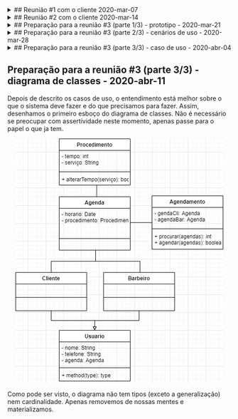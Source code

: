 <details>
  <summary>## Reunião #1 com o cliente 2020-mar-07</summary>

  Estes são os rabiscos da reunião com o João, O Bigodudo para a criação de um sistema para ele.

  João contou que o <strong>problema</strong> identificado por ele é que os clientes estão se acumulando do lado de fora da barbearia, formando fila, o que faz com que muitos desistam do atendimento. Ele perguntou se conheço alguma solução para ajudá-lo. Como os salões fazem? O que os concorrentes têm que ele ainda não sabe?

  <strong>Sugeri a ideia de criar uma agenda</strong>, em forma de aplicativo, para que cada cliente tenha seu próprio horário e cheguem somente no tempo correto, evitando assim filas e desistências.

  O João gostou da ideia e conversamos sobre <strong>algumas funcionalidades básicas</strong> que o aplicativo teria.

  1. autenticação, precisamos que o cliente que marcou o horário seja ele mesmo;
  2. agenda, cada cliente poderá marcar seu próprio horário, e poderá cancela-lo também;
  3. avaliação, cada cliente avaliará o serviço prestado;
  4. notificação, o cliente receberá um aviso de que seu horário está próximo;

  João me perguntou sobre o preço para o desenvolvimento e se eu poderia entrega-lo na próxima semana, dia 14. Respondi que não pois ainda <strong>precisamos refinar esses requisitos e melhorar o entendimento das necessidades</strong> dele. <strong>Deixei claro que se ele lembrasse de mais alguma</strong> coisa poderia me ligar ou mandar um e-mail.

  Dei o nome "Barba-e-ria" para o projeto. Achei engraçado.
</details>

<details>
  <summary>## Reunião #2 com o cliente 2020-mar-14</summary>

Estes são os rabiscos da segunda reunião com o João, O Bigodudo para a criação de um sistema para ele.

Esse foi uma semana bem agitada, João me ligou várias vezes dizendo que estamos subestimando o aplicativo e pediu mais funcionalidades (adeus sistema simples, fácil e rápido).

Hoje voltei a falar com ele para apresentar a <strong>lista de requisitos</strong> identificados, e já <strong>classificados (entre funcional e não funcional)</strong>, e saber se está de acordo com o que ele tem em mente. A lista dos requisitos são:

  1. RF01 - alto - essencial - marcar horário, cada cliente poderá marcar seu próprio horário escolhendo em um calendário o horário livre. Saberemos a janela necessária pois os serviços prestados pela barbearia já estarão pre-cadastrados e os barbeiros também;
  2. RF02 - médio - importante - cancelar horário, tanto o cliente quanto o barbeiro escolhido podem cancelar um horário quando quiserem, sem restrição.
  3. RF03 - médio - importante - avaliar serviço, cada cliente avaliará o serviço prestado;
  4. RF06 - baixo - desejável - notificar agendamento, o cliente receberá um aviso, pelo aplicativo, de que seu horário está próximo;
  5. RF04 - médio - importante - verificar histórico, o cliente ou o barbeiro poderão ver todos os agendamentos passados ou futuros dele;
  6. RF05 - baixo - desejável - salvar perfil, o cliente poderá atualizar suas informações no aplicativo.
  7. RNF03 - alto - essencial - plataforma, o aplicativo deve funcionar em IOS e Android;
  8. RNF04 - médio - essencial - layout, deve seguir a identidade da barbearia;
  9. RNF01 - alto - importante - autenticar usuário, precisamos que o cliente que marcou o horário seja ele mesmo. Não deve ser armazenado login e senha;
  
  Após apresentar a lista de requisitos, João concordou com essa lista e concluímos <strong>o escopo</strong> do sistema. Estamos prontos para prosseguir e pedi para o João classificar a prioridade desses requisitos e qual <strong>a importância</strong> de cada um deles.
</details>

<details>
  <summary>## Preparação para a reunião #3 (parte 1/3) - prototipo - 2020-mar-21</summary>

Como os requisitos foram levantados corretamente (até o momento), comecei a fazer um protótipo de baixa fidelidade (para não ocupar muito meu tempo).
O protótipo foi realizado com uma ferramenta online, apenas para que o cliente tenha uma ideia das principais funcionalidades do aplicativo (aqueles marcados como essenciais ou importantes). Assim, teremos aumentaremos a certeza sobre os principais pontos do sistema.

<table>
  <tr>
    <td><img src="engenharia/login.png" title="login"/></td>
    <td><img src="engenharia/agendamento.png" title="agendamento"/></td>
  </tr>
  <tr>
    <td>Tela de Login</td>
    <td>Tela de Agendamento</td>
  </tr>  
  <tr>
    <td><img src="engenharia/agenda-barbeiro.png" title="agenda barbeiro"/></td>
    <td><img src="engenharia/avaliação.png" title="avaliação"/></td>
  </tr>
  <tr>
    <td>Tela de Agenda do Barbeiro</td>
    <td>Tela de avaliação</td>
  </tr> 
  </table>
  
  Embora o cliente não tenha solicitado login por Facebook, Google ou Twitter... acredito que será uma boa surpresa.
</details>

<details>
  <summary>## Preparação para a reunião #3 (parte 2/3) - cenários de uso - 2020-mar-28</summary>

Para garantir o entendimento de cada requisito, foi descrito o _cenário de uso_ de cada um deles com o maior número de detalhes possível.

* UCC#01: marcar horário - ref. RF#01

  Um cliente pode marcar um horário específico para ser atendido. Para tal, este usuário deve estar autenticado, escolher um barbeiro e um serviço que deseja de uma lista pré-determinada. Depois da escolha é apresentado todos os horários livres do barbeiro escolhido, já calculada a janela de tempo necessária para a execução do serviço. Os serviços, os barbeiros e o tempo de execução e preço de cada serviço já estará pré-cadastrada no sistema e não será possível sua alteração, adição ou exclusão (caso necessário, somente o desenvolvedor poderá faze-los).

* UCC#02: cancelar horário - ref. RF#02

  Tanto o cliente quanto o barbeiro têm a escolha de cancelar o horário agendado a qualquer momento. Para realizar o cancelamento o interessado entra no sistema, clica em sua agenda, escolhe o horário que deseja cancelar e clica em cancelar. O interessado receberá um aviso de conformação e depois de confirmado o horário fica livre para qualquer outro cliente. Não existe a função de reagendar (postergar ou adiantar) um atendimento, para reagendar um horário, o cliente deve cancelar o horário anterior e agendar um novo. Portanto, não existe a edição de um horário. AO cancelar um horário a outra parte interessada receberá um aviso de cancelamento. O horário cancelado permanecerá no histórico do cliente e do barbeiro com status cancelado.

* UCC#03: avaliar serviço - ref. RF#03

  Após o pagamento do serviço prestado (e somente após seu pagamento) o cliente poderá classificar a qualidade do serviço prestado pelo barbeiro através do mecanismo de estrelas. O mecanismo de pontuação vai de um a cinco estrelas (pontos), sendo zero a ideia de que não quer avaliar. A avaliação não é obrigatória e caso seja feita será de modo anônimo para o barbeiro. Para garantir a que o cliente continuará anônimo no processo de avaliação, a agregação das notas não é feita imediatamente após a avaliação do cliente e sim após 10 avaliações. Também a fim de manter o processo anônimo, não é permitido descrever a reclamação ou elogio.

* UCC#04: notificar agendamento - ref. RF#04

  Quando se aproximar do horário marcado o sistema alertará o usuário de que ele tem um horário agendado. Esse alerta é configurado no momento do agendamento (quanto tempo antes deseja ser avisado). O alerta se dará por notificação simples, pelo próprio aplicativo. O usuário pode escolher não ser avisado.

* UCC#05: verificar histórico - ref. RF#05

  Tanto o cliente quanto o barbeiro podem ver todos os agendamentos passados ou futuros. Nenhum agendamento poderá ser excluído (apenas cancelado) e todos aparecem nesta listagem. O interessado pode filtrar por status, serviço, barbeiro / cliente e data. O interessado também pode ordenar por esses mesmos campos. Nessa funcionalidade, juntamente com a listagem, o interessado pode cancelar o agendamento ou avaliar o serviço (caso já tenha pago por ele).

* UCC#06: salvar perfil - ref. RF#06

  Tanto o cliente quanto o barbeiro podem atualizar as informações no aplicativo que foram dadas no momento do cadastro. As informações de cadastro são: nome, telefone, e-mail e uma foto para o avatar. Destas, somente o avatar é opcional. Essas informações vêm da integração com o serviço de autenticação Oauth2 dos serviços terceiros (Twitter, Google e Facebook) ou são informadas manualmente. Caso o usuário tenha se cadastrado manualmente, a senha é enviada por e-mail a fim de conformar sua existência.

* UCC#07: plataforma - ref. RNF#01

  Para que o aplicativo funcione, tanto em IOS quanto em Android, este é desenvolvido em node.js e funções específicas são evitadas, a fim de manter a compatibilidade com ambas as plataformas.

* UCC#08: layout - ref. RNF#02

  Todo o layout do aplicativo deve seguir a identidade da barbearia, enviada por e-mail. Essas regras são de cabeçalho, ícones, imagens, fontes, rodapé.... Principalmente quanto a cores primárias e secundárias usadas.

* UCC#09: autenticar usuário - ref. RNF#03

  Todos os usuários do sistema devem ser autenticados e ter permissão de acesso ao conteúdo do sistema. Para tal, o sistema apresentará uma tela de login para que o usuário digita seu login e a senha (pelo menos 8 caracteres alfanumérico) ou escolher um provedor oauth2 (Google, Facebook ou Twitter). Nenhuma outra tela do sistema pode ser acessada sem que o usuário passe antes pela tela de login. Caso o usuário não tenha um login e senha no sistema ele deve clicar em "criar conta", preencher o formulário e então se autenticar com seu login e senha (ou provedor oauth2). Os campos a serem preenchidos são nome, telefone, e-mail e uma foto para o avatar e destes somente o avatar é opcional. Cada usuário poderá ter apenas um cadastro no sistema que será validado pelo e-mail cadastrado
</details>

<details>
  <summary>## Preparação para a reunião #3 (parte 3/3) - caso de uso - 2020-abr-04</summary>

Com a descrição dos casos de cada requisito em cenários de caso de uso, estou pronto para desenhar os casos de uso do sistema. Primeiro criei o diagrama de caso de uso e depois descrevi cada caso de uso do diagrama.

<img src="engenharia/Diagrama de caso de uso completo.png" title="Diagrama de caso de uso completo"/>

| UC#01 | Autenticar usuário |
|----------------------|--------------------------------------------------------------------------------------------------------------------------------------------------------------------------------------------------------------------------------------------------------|
| pre-condições       | O usuário deve ter acesso ao sistema |
| Objetivo | Autenticar e autorizar o usuário |
| pos-condições | O usuário estará autenticado |
| Origem | UCC#09 |
| Fluxo principal |  |
|  | <ol><li>O sistema apresenta a tela de autenticação. </li><li>O usuário informa seu login e senha. </li><li>O usuário clica em "autenticar". </li><li>O sistema redireciona para a funcionalidade requisitada ou a tela de boas vindas</li></ol> |
| Fluxo alternativo #1 | Usuário não tem cadastro (cadastro manual) |
|  | <ol><li>O usuário clica em "cadastrar". </li><li>O usuário preenche o formulário de cadastro. </li><li>O sistema valida as informações. </li><li>O sistema envia a senha do usuário para o e-mail informado. </li><li>O sistema envia o usuário para o passo 1 do fluxo principal. </li><ol> |
| Fluxo alternativo #2 | Usuário com login ou senha incorretos |
|  | <ol><li>O sistema envia o usuário para o passo 1 do fluxo principal. </li><li>O sistema apresenta a mensagem de erro "usuário ou senha inválidos"</li><ol> |
| Fluxo alternativo #3 | Autenticação Oauth2 |
|  | <ol><li>O usuário escolhe autenticar-se por uma provedor externo clicando em um dos botões Oauth2 disponíveis. </li><li>O sistema se comunica com o provedor e valida as informações recebidas. </li><li>O sistema encaminha o usuário para o passo 4 do fluxo principal</li></ol> |
| Fluxo alternativo #4 | Usuário já existe |
|  | <ol><li>O sistema valida que o e-mail informado já existe. </li><li>O sistema permanece da tela de cadastro. </li><li>O sistema apresenta o erro de "usuário já cadastrado". </li></ol> |
  
| UC#02 | Marcar horário |
|----------------------|------------------------------------------------------------------------------------------------------------------------------------------------------------------------------------------------------------------------------------------------------------------------------------------------------------------------------------------------------------------------------------------------------------------------------------------------------------------------------------------------|
| pre-condições | <ul> <li>O cliente deve estar autenticado</li> <li>Devem existir serviços cadastrados</li> <li>Devem existir barbeiros cadastrados</li> </ul> |
| objetivo | Agendar um serviço com o barbeiro em um determinado horário |
| pos-condições | Agendamento realizado com sucesso e aparecendo no histórico |
| Origem | UCC#01 |
| Fluxo principal |  |
|  | <ol> <li>O sistema apresenta a tela de agendamento.</li> <li>O usuário escolhe um serviço.</li> <li>O usuário escolhe um barbeiro.</li> <li>O sistema apresenta a agenda do barbeiro com os horários livres.</li> <li>O usuário escolhe uma janela livre.</li> <li>O usuário clica em "agendar horário".</li> <li>O sistema valida as informações.</li> <li>O sistema apresenta a tela de boas vindas.</li> <li>O sistema mostra a mensagem de "agendamento realizado com sucesso".</li> </ol> |
| Fluxo alternativo #2 | Janela ocupada |
|  | <ol> <li>O sistema verifica que a janela escolhida não esta livre.<li> <li>O sistema permanece na tela de agendamento.</li> <li>O sistema marca a janela escolhida como "ocupada".</li> <li>O sistema mostra a mensagem de "O horário escolhido não esta livre.".</li> <li>O sistema encaminha o usuário para o passo 5 do fluxo principal.</li>  </ol> |

| UC#3 | Cancelar agendamento |
|----------------------|------------------------------------------------------------------------------------------------------------------------------------------------------------------------------------------------------------------------------------------------------------------------------------------------------------------------------------------------------------|
| pre-condição | <ul> <li>O cliente deve estar autenticado</li> <li>Devem existir agendamentos cadastrados</li> </ul> |
| objetivo | Cancelar um agendamento previamente realizado |
| pos-condições | O agendamento aparece como "cancelado" no histórico |
| Origem | UCC#02 |
| Fluxo principal | <ol> <li>O usuário clica em "ver histórico".</li> <li>O sistema apresenta a tela de histórico.</li> <li>O usuário clica em "cancelar agendamento" no item que deseja cancelar.</li> <li>O sistema cancela o agendamento.</li> <li>O sistema permanece na tela de histórico.</li> <li>O sistema marca o agendamento escolhido como "cancelado".</li>  </ol> |
| Fluxo alternativo #1 | O agendamento não pode ser cancelado |
|  | <ol> <li>O sistema permanece na tela de histórico de agendamento.</li> <li>O sistema mostra a mensagem "Não foi possível cancelar o agendamento" e o motivo da impossibilidade.</li> <li>O sistema encaminha o usuário para o passo 3 do fluxo principal.</li>  </ol> |

| UC #4 | Avaliar serviço |
|----------------------|------------------------------------------------------------------------------------------------------------------------------------------------------------------------------------------------------------------------------------------------------------------------------------------------------------------------------------------------------------------------------------------------------------------------------------------------------------------------------------|
| pre-condição | <ul> <li>O usuário deve estar autenticado</li> <li>O serviço já estar concluído (pago)</li>  </ul> |
| objetivo | Avaliar o serviço prestado pelo barbeiro |
| pos-condições | Agendamento é mostrado no histórico já com a avaliação |
| Origem | UCC#03 |
| Fluxo principal |  |
|  | <ol> <li>O cliente clica em "ver histórico".</li> <li>O sistema apresenta a tela de histórico.</li> <li>O cliente clica em "avaliar serviço" no item que deseja avaliar.</li> <li>O sistema apresenta a tela de avaliação.</li> <li>O cliente clica na quantidade de estrelas que deseja dar ao serviço.</li> <li>O cliente clica em "finalizar".</li> <li>O sistema apresenta a tela de histórico.</li> <li>O sistema marca o agendamento como avaliado (com a nota).</li>  </ol> |
| Fluxo alternativo #1 | O serviço não pode ser avaliado |
|  | <ol> <li>O sistema apresenta a tela de histórico.</li> <li>O sistema mostra a mensagem "Não foi possível avaliar o serviço" e o motivo da impossibilidade.  <li>O sistema encaminha o cliente para o passo 3 do fluxo principal.</li> </ol> |

| UC#5 | Verificar histórico |
|----------------------|------------------------------------------------------------------------------------------------------------------------------------------------------------------------------------------------------|
| pre-condição | <ul> <li>O usuário deve estar autenticado.</li>  </ul> |
| objetivo | Listar os agendamentos do cliente ou do barbeiro |
| pos-condição | Lista dos agendamentos |
| Origem | UCC#05 |
| Fluxo principal |  |
|  | <ol> <li>O cliente clica em "ver histórico".</li> <li>O sistema apresenta a tela de histórico.</li> <li>O sistema lista os agendamentos por ordem que serão executados (mais recente).</li>  </ol> |
| Fluxo alternativo #1 | Não existem agendamentos |
|  | <ol> <li>O sistema apresenta a tela de agendamentos.</li> <li>O sistema mostra a mensagem "Não existem agendamentos".</li> <li>O sistema permanece na tela de histórico.</li> </ol> |
| Fluxo alternativo #2 | Filtro apicado |
|  | <ol> <li>O usuário escolhe um filtro para aplicar a lista.</li> <li>O sistema aplica o filtro escolhido.</li> <li>O sistema encaminha o usuário para o passo 3 do fluxo principal.</li>  </ol> |
| Fluxo alternativo #3 | Ordem aplicada |
|  | <ol> <li>O usuário escolhe uma ordenação para aplicar a lista.</li> <li>O sistema aplica a ordenação escolhido.</li> <li>O sistema encaminha o usuário para o passo 3 do fluxo principal.</li> </ol> |

| UC #6 | Atualizar perfil |
|----------------------|-----------------------------------------------------------------------------------------------------------------------------------------------------------------------------------------------------------------------------------------------------------------------------------------------------------------------------------------------------------------|
| pre-condição | O usuário deve estar autenticado. |
| objetivo | Atualizar as informações de cadastro do usuário |
| pos-condição | Informações atualizadas |
| Origem | UCC#06 |
| Fluxo principal |  |
|  | <ol> <li>O usuário clica no seu avatar.</li> <li>O sistema apresenta a tela de cadastro para o usuário.</li> <li>O usuário clica no campo que deseja alterar.</li> <li>O usuário insere a nova informação.</li> <li>O usuário clica em salvar".</li> <li>O sistema valida e salva as informações.</li> <li>O sistema permanece na tela de cadastro.</li>  </ol> |
| Fluxo alternativo #1 | Campo obrigatório não informado |
|  | <ol> <li>O sistema mostra a mensagem de "campo não informado" e o nome do campo.</li> <li>O sistema permanece na tela de cadastro.</li>  </ol> |
| Fluxo alternativo #2 | Usuário informa e-mail já existente |
|  | <ol> <li>O sistema mostra a mensagem de "e-mail já cadastrado". <li>O sistema permanece na tela de cadastro.</li> </ol> |
</details>

## Preparação para a reunião #3 (parte 3/3) - diagrama de classes - 2020-abr-11
Depois de descrito os casos de uso, o entendimento está melhor sobre o que o sistema deve fazer e do que precisamos para fazer. Assim, desenhamos o primeiro esboço do diagrama de classes. Não é necessário se preocupar com assertividade neste momento, apenas passe para o papel o que ja tem.

<p align="center">
  <img src="engenharia/Diagrama de classes.png" title="Diagrama de classes uso completo"/>
</p>
Como pode ser visto, o diagrama não tem tipos (exceto a generalização) nem cardinalidade. Apenas removemos de nossas mentes e materializamos.
